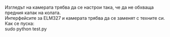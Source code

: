Изгледът на камерата трябва да се настрои така, че да не обхваща предния капак на колата.
<br>
Интерфейсите за ELM327 и камерата трябва да се заменят с техните си.
<br>
Как се пуска:
<br>
sudo python test.py
